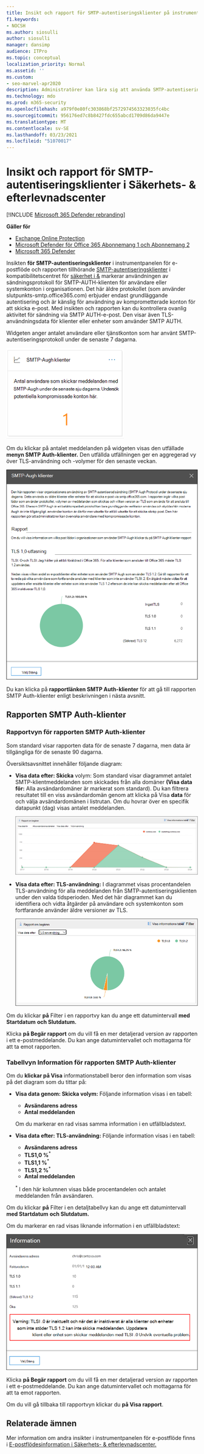 ```yaml
---
title: Insikt och rapport för SMTP-autentiseringsklienter på instrumentpanelen för e-postflöde
f1.keywords:
- NOCSH
ms.author: siosulli
author: siosulli
manager: dansimp
audience: ITPro
ms.topic: conceptual
localization_priority: Normal
ms.assetid: ''
ms.custom:
- seo-marvel-apr2020
description: Administratörer kan lära sig att använda SMTP-autentiseringsinsikter och -rapporten i instrumentpanelen för e-postflöde i säkerhets- och efterlevnadscentret för & för att övervaka e-postavsändare i organisationen som använder autentiserad SMTP (SMTP AUTH) för att skicka e-postmeddelanden.
ms.technology: mdo
ms.prod: m365-security
ms.openlocfilehash: a979f0e80fc303868bf2572974563323035fc4bc
ms.sourcegitcommit: 956176ed7c8b8427fdc655abcd1709d86da9447e
ms.translationtype: MT
ms.contentlocale: sv-SE
ms.lasthandoff: 03/23/2021
ms.locfileid: "51070017"
---
```

# <a name="smtp-auth-clients-insight-and-report-in-the-security--compliance-center"></a>Insikt och rapport för SMTP-autentiseringsklienter i Säkerhets- & efterlevnadscenter

[!INCLUDE [Microsoft 365 Defender rebranding](../includes/microsoft-defender-for-office.md)]

**Gäller för**
- [Exchange Online Protection](exchange-online-protection-overview.md)
- [Microsoft Defender för Office 365 Abonnemang 1 och Abonnemang 2](defender-for-office-365.md)
- [Microsoft 365 Defender](../defender/microsoft-365-defender.md)

Insikten **för SMTP-autentiseringsklienter** i instrumentpanelen för e-postflöde och rapporten tillhörande [SMTP-autentiseringsklienter](#smtp-auth-clients-report) i kompatibilitetscentret för [säkerhet i &](https://protection.office.com) markerar användningen av sändningsprotokoll för SMTP-AUTH-klienten för användare eller systemkonton i organisationen. [](mail-flow-insights-v2.md) Det här äldre protokollet (som använder slutpunkts-smtp.office365.com) erbjuder endast grundläggande autentisering och är känslig för användning av komprometterade konton för att skicka e-post. Med insikten och rapporten kan du kontrollera ovanlig aktivitet för sändning via SMTP AUTH-e-post. Den visar även TLS-användningsdata för klienter eller enheter som använder SMTP AUTH.

Widgeten anger antalet användare eller tjänstkonton som har använt SMTP-autentiseringsprotokoll under de senaste 7 dagarna.

![Widget för SMTP-autentiseringsklienter på instrumentpanelen för e-postflöde & Säkerhets- och efterlevnadscenter](../../media/mfi-smtp-auth-clients-report-widget.png)

Om du klickar på antalet meddelanden på widgeten visas den utfällade **menyn SMTP Auth-klienter.** Den utfällda utfällningen ger en aggregerad vy över TLS-användning och -volymer för den senaste veckan.

![Information som visas när du klickar på widgeten SMTP Auth-klienter på instrumentpanelen för e-postflöde](../../media/mfi-smtp-auth-clients-report-details.png)

Du kan klicka på **rapportlänken SMTP Auth-klienter** för att gå till rapporten SMTP Auth-klienter enligt beskrivningen i nästa avsnitt.

## <a name="smtp-auth-clients-report"></a>Rapporten SMTP Auth-klienter

### <a name="report-view-for-the-smtp-auth-clients-report"></a>Rapportvyn för rapporten SMTP Auth-klienter

Som standard visar rapporten data för de senaste 7 dagarna, men data är tillgängliga för de senaste 90 dagarna.

Översiktsavsnittet innehåller följande diagram:

- **Visa data efter: Skicka** volym: Som standard visar diagrammet antalet SMTP-klientmeddelanden som skickades från alla domäner **(Visa data för:** Alla avsändardomäner är markerat som standard). Du kan filtrera resultatet till en viss avsändardomän genom att klicka på Visa **data** för och välja avsändardomänen i listrutan. Om du hovrar över en specifik datapunkt (dag) visas antalet meddelanden.

  ![Skicka volymvyn i rapporten SMTP Auth-klienter i säkerhets- & Säkerhets- och efterlevnadscenter](../../media/mfi-smtp-auth-clients-report-sending-volume-view.png)

- **Visa data efter: TLS-användning:** I diagrammet visas procentandelen TLS-användning för alla meddelanden från SMTP-autentiseringsklienten under den valda tidsperioden. Med det här diagrammet kan du identifiera och vidta åtgärder på användare och systemkonton som fortfarande använder äldre versioner av TLS.

  ![Vyn TLS-användning i rapporten SMTP-autentiseringsklienter i & Säkerhets- och efterlevnadscenter](../../media/mfi-smtp-auth-clients-report-tls-usage-view.png)

Om du klickar **på** Filter i en rapportvy kan du ange ett datumintervall **med Startdatum** **och Slutdatum.**

Klicka **på Begär rapport** om du vill få en mer detaljerad version av rapporten i ett e-postmeddelande. Du kan ange datumintervallet och mottagarna för att ta emot rapporten.

### <a name="details-table-view-for-the-smtp-auth-clients-report"></a>Tabellvyn Information för rapporten SMTP Auth-klienter

Om du **klickar på Visa** informationstabell beror den information som visas på det diagram som du tittar på:

- **Visa data genom: Skicka volym:** Följande information visas i en tabell:

  - **Avsändarens adress**
  - **Antal meddelanden**

  Om du markerar en rad visas samma information i en utfällbladstext.

- **Visa data efter: TLS-användning:** Följande information visas i en tabell:

  - **Avsändarens adress**
  - **TLS1,0 %**<sup>\*</sup>
  - **TLS1,1 %**<sup>\*</sup>
  - **TLS1,2 %**<sup>\*</sup>
  - **Antal meddelanden**

  <sup>\*</sup> I den här kolumnen visas både procentandelen och antalet meddelanden från avsändaren.

Om du klickar **på** Filter i en detaljtabellvy kan du ange ett datumintervall **med Startdatum** **och Slutdatum.**

Om du markerar en rad visas liknande information i en utfällbladstext:

![Informationsfällblad från detaljtabellen i TLS-användningsvyn i rapporten SMTP Auth-klienter](../../media/mfi-smtp-auth-clients-report-tls-usage-view-view-details-table-details.png)

Klicka **på Begär rapport** om du vill få en mer detaljerad version av rapporten i ett e-postmeddelande. Du kan ange datumintervallet och mottagarna för att ta emot rapporten.

Om du vill gå tillbaka till rapportvyn klickar du **på Visa rapport**.

## <a name="related-topics"></a>Relaterade ämnen

Mer information om andra insikter i instrumentpanelen för e-postflöde finns i [E-postflödesinformation i Säkerhets- & efterlevnadscenter.](mail-flow-insights-v2.md)
